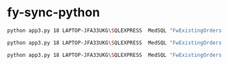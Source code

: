 # fy-sync-python

```bash
python app3.py 18 LAPTOP-JFA33UKG\SQLEXPRESS  MedSQL "FwExistingOrders.sql" false "output.json"
```

```bash
python app3.py 18 LAPTOP-JFA33UKG\SQLEXPRESS  MedSQL "FwExistingOrders.sql" true "output.json"  

```
```bash
python app3.py 18 LAPTOP-JFA33UKG\SQLEXPRESS  MedSQL "FwExistingOrders.sql" true
```